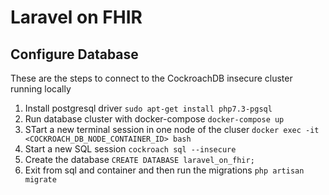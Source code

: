 Laravel on FHIR
================

## Configure Database

These are the steps to connect to the CockroachDB insecure cluster running locally

1. Install postgresql driver `sudo apt-get install php7.3-pgsql`
2. Run database cluster with docker-compose `docker-compose up`
3. STart a new terminal session in one node of the cluser `docker exec -it <COCKROACH_DB_NODE_CONTAINER_ID> bash`
4. Start a new SQL session `cockroach sql --insecure`
5. Create the database `CREATE DATABASE laravel_on_fhir;`
6. Exit from sql and container and then run the migrations `php artisan migrate`